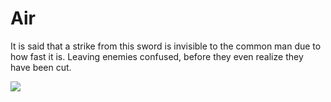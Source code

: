 # Air

It is said that a strike from this sword is invisible to the common man due to how fast it is. Leaving enemies confused, before they even realize they have been cut.

![](<../../../../.gitbook/assets/air (2).png>)
